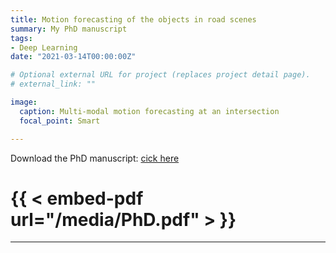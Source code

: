 ```yaml
---
title: Motion forecasting of the objects in road scenes
summary: My PhD manuscript
tags:
- Deep Learning
date: "2021-03-14T00:00:00Z"

# Optional external URL for project (replaces project detail page).
# external_link: ""

image:
  caption: Multi-modal motion forecasting at an intersection
  focal_point: Smart

---
```


Download the PhD manuscript: [cick here](/media/PhD.pdf)

# {{ < embed-pdf url="/media/PhD.pdf" > }}

---
